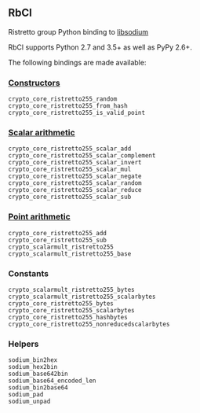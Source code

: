 ## RbCl

Ristretto group Python binding to [libsodium](https://github.com/jedisct1/libsodium)

RbCl supports Python 2.7 and 3.5+ as
well as PyPy 2.6+.

The following bindings are made available:

### [Constructors](crypto_scalarmult_ristretto255_BYTES)
```
crypto_core_ristretto255_random
crypto_core_ristretto255_from_hash
crypto_core_ristretto255_is_valid_point
```

### [Scalar arithmetic](https://libsodium.gitbook.io/doc/advanced/point-arithmetic/ristretto#scalar-arithmetic-over-l)
```
crypto_core_ristretto255_scalar_add
crypto_core_ristretto255_scalar_complement
crypto_core_ristretto255_scalar_invert
crypto_core_ristretto255_scalar_mul
crypto_core_ristretto255_scalar_negate
crypto_core_ristretto255_scalar_random
crypto_core_ristretto255_scalar_reduce
crypto_core_ristretto255_scalar_sub
```

### [Point arithmetic](https://libsodium.gitbook.io/doc/advanced/point-arithmetic/ristretto)
```
crypto_core_ristretto255_add
crypto_core_ristretto255_sub
crypto_scalarmult_ristretto255
crypto_scalarmult_ristretto255_base
```

### Constants
```
crypto_scalarmult_ristretto255_bytes
crypto_scalarmult_ristretto255_scalarbytes
crypto_core_ristretto255_bytes
crypto_core_ristretto255_scalarbytes
crypto_core_ristretto255_hashbytes
crypto_core_ristretto255_nonreducedscalarbytes
```

### Helpers
```
sodium_bin2hex
sodium_hex2bin
sodium_base642bin
sodium_base64_encoded_len
sodium_bin2base64
sodium_pad
sodium_unpad
```
